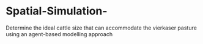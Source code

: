 # Spatial-Simulation-
Determine the ideal cattle size that can accommodate the vierkaser pasture using an agent-based modelling approach
